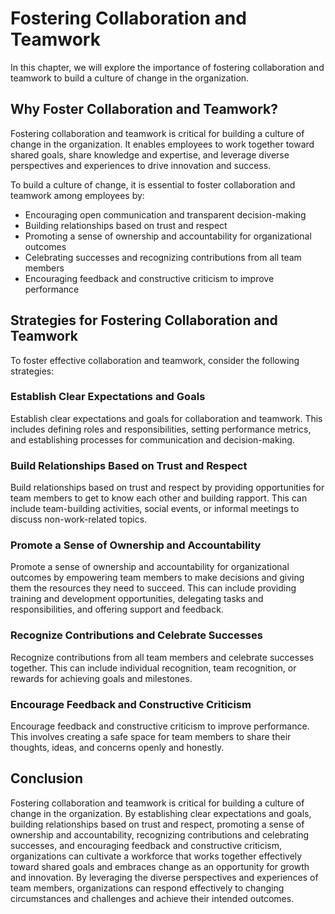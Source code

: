 Fostering Collaboration and Teamwork
=============================================================================

In this chapter, we will explore the importance of fostering collaboration and teamwork to build a culture of change in the organization.

Why Foster Collaboration and Teamwork?
--------------------------------------

Fostering collaboration and teamwork is critical for building a culture of change in the organization. It enables employees to work together toward shared goals, share knowledge and expertise, and leverage diverse perspectives and experiences to drive innovation and success.

To build a culture of change, it is essential to foster collaboration and teamwork among employees by:

* Encouraging open communication and transparent decision-making
* Building relationships based on trust and respect
* Promoting a sense of ownership and accountability for organizational outcomes
* Celebrating successes and recognizing contributions from all team members
* Encouraging feedback and constructive criticism to improve performance

Strategies for Fostering Collaboration and Teamwork
---------------------------------------------------

To foster effective collaboration and teamwork, consider the following strategies:

### Establish Clear Expectations and Goals

Establish clear expectations and goals for collaboration and teamwork. This includes defining roles and responsibilities, setting performance metrics, and establishing processes for communication and decision-making.

### Build Relationships Based on Trust and Respect

Build relationships based on trust and respect by providing opportunities for team members to get to know each other and building rapport. This can include team-building activities, social events, or informal meetings to discuss non-work-related topics.

### Promote a Sense of Ownership and Accountability

Promote a sense of ownership and accountability for organizational outcomes by empowering team members to make decisions and giving them the resources they need to succeed. This can include providing training and development opportunities, delegating tasks and responsibilities, and offering support and feedback.

### Recognize Contributions and Celebrate Successes

Recognize contributions from all team members and celebrate successes together. This can include individual recognition, team recognition, or rewards for achieving goals and milestones.

### Encourage Feedback and Constructive Criticism

Encourage feedback and constructive criticism to improve performance. This involves creating a safe space for team members to share their thoughts, ideas, and concerns openly and honestly.

Conclusion
----------

Fostering collaboration and teamwork is critical for building a culture of change in the organization. By establishing clear expectations and goals, building relationships based on trust and respect, promoting a sense of ownership and accountability, recognizing contributions and celebrating successes, and encouraging feedback and constructive criticism, organizations can cultivate a workforce that works together effectively toward shared goals and embraces change as an opportunity for growth and innovation. By leveraging the diverse perspectives and experiences of team members, organizations can respond effectively to changing circumstances and challenges and achieve their intended outcomes.
